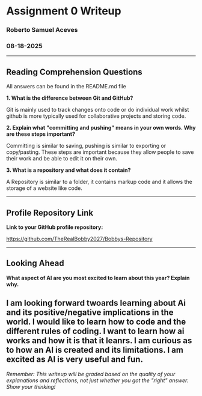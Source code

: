# Assignment 0 Writeup

### Roberto Samuel Aceves
### 08-18-2025
---

## Reading Comprehension Questions
All answers can be found in the README.md file

**1. What is the difference between Git and GitHub?**

Git is mainly used to track changes onto code or do individual work whilst github is more typically used for collaborative projects and storing code.

**2. Explain what "committing and pushing" means in your own words. Why are these steps important?**

Committing is similar to saving, pushing is similar to exporting or copy/pasting. These steps are important because they allow people to save their work and be able to edit it on their own.

**3. What is a repository and what does it contain?**

A Repository is similar to a folder, it contains markup code and it allows the storage of a website like code.

---

## Profile Repository Link

**Link to your GitHub profile repository:** 

https://github.com/TheRealBobby2027/Bobbys-Repository 

---

## Looking Ahead

**What aspect of AI are you most excited to learn about this year? Explain why.**

I am looking forward twoards learning about Ai and its positive/negative implications in the world. I would like to learn how to code and the different rules of coding. I want to learn how ai works and how it is that it leanrs. I am curious as to how an AI is created and its limitations. I am excited as AI is very useful and fun. 
---

*Remember: This writeup will be graded based on the quality of your explanations and reflections, not just whether you got the "right" answer. Show your thinking!*
